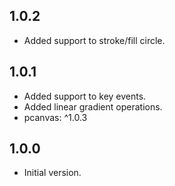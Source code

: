 ## 1.0.2

- Added support to stroke/fill circle.

## 1.0.1

- Added support to key events.
- Added linear gradient operations.
- pcanvas: ^1.0.3

## 1.0.0

- Initial version.
